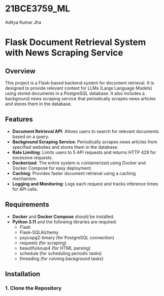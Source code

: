 # 21BCE3759_ML

Aditya Kumar Jha


# Flask Document Retrieval System with News Scraping Service

## Overview

This project is a Flask-based backend system for document retrieval. It is designed to provide relevant context for LLMs (Large Language Models) using stored documents in a PostgreSQL database. It also includes a background news scraping service that periodically scrapes news articles and stores them in the database.

## Features

- **Document Retrieval API**: Allows users to search for relevant documents based on a query.
- **Background Scraping Service**: Periodically scrapes news articles from specified websites and stores them in the database.
- **Rate Limiting**: Limits users to 5 API requests and returns HTTP 429 for excessive requests.
- **Dockerized**: The entire system is containerized using Docker and Docker Compose for easy deployment.
- **Caching**: Provides faster document retrieval using a caching mechanism.
- **Logging and Monitoring**: Logs each request and tracks inference times for API calls.

## Requirements

- **Docker** and **Docker Compose** should be installed.
- **Python 3.11** and the following libraries are required:
  - Flask
  - Flask-SQLAlchemy
  - psycopg2-binary (for PostgreSQL connection)
  - requests (for scraping)
  - beautifulsoup4 (for HTML parsing)
  - schedule (for scheduling periodic tasks)
  - threading (for running background tasks)

## Installation

### 1. Clone the Repository



